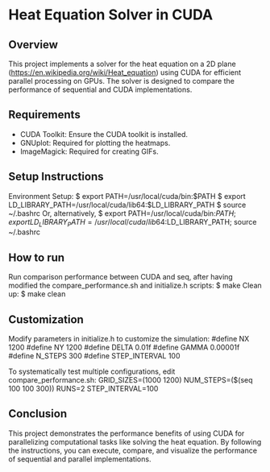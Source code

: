 # Heat Equation Solver in CUDA
## Overview
This project implements a solver for the heat equation on a 2D plane (https://en.wikipedia.org/wiki/Heat_equation) using CUDA for efficient parallel processing on GPUs. The solver is designed to compare the performance of sequential and CUDA implementations.
## Requirements
- CUDA Toolkit: Ensure the CUDA toolkit is installed.
- GNUplot: Required for plotting the heatmaps.
- ImageMagick: Required for creating GIFs.
## Setup Instructions
Environment Setup:
    $ export PATH=/usr/local/cuda/bin:$PATH
    $ export LD_LIBRARY_PATH=/usr/local/cuda/lib64:$LD_LIBRARY_PATH
    $ source ~/.bashrc
Or, alternatively,
    $ export PATH=/usr/local/cuda/bin:$PATH; export LD_LIBRARY_PATH=/usr/local/cuda/lib64:$LD_LIBRARY_PATH; source ~/.bashrc
## How to run
Run comparison performance between CUDA and seq, after having modified the compare_performance.sh and initialize.h scripts:
    $ make 
Clean up:
    $ make clean
## Customization
Modify parameters in initialize.h to customize the simulation:
    #define NX 1200
    #define NY 1200
    #define DELTA 0.01f
    #define GAMMA 0.00001f
    #define N_STEPS 300
    #define STEP_INTERVAL 100

To systematically test multiple configurations, edit compare_performance.sh:
    GRID_SIZES=(1000 1200)
    NUM_STEPS=($(seq 100 100 300))
    RUNS=2
    STEP_INTERVAL=100

## Conclusion
This project demonstrates the performance benefits of using CUDA for parallelizing computational tasks like solving the heat equation. By following the instructions, you can execute, compare, and visualize the performance of sequential and parallel implementations.
